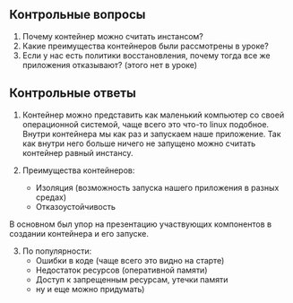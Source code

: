 ## Контрольные вопросы

1. Почему контейнер можно считать инстансом?
2. Какие преимущества контейнеров были рассмотрены в уроке?
3. Если у нас есть политики восстановления, почему тогда все же приложения отказывают? (этого нет в уроке)

## Контрольные ответы

1. Контейнер можно представить как маленький компьютер со своей операционной системой, чаще всего это что-то linux подобное. Внутри контейнера мы как раз и запускаем наше приложение. Так как внутри него больше ничего не запущено можно считать контейнер равный инстансу.

2. Преимущества контейнеров:
   - Изоляция (возможность запуска нашего приложения в разных средах)
   - Отказоустойчивость

В основном был упор на презентацию участвующих компонентов в создании контейнера и его запуске.

3. По популярности:
   - Ошибки в коде (чаще всего это видно на старте)
   - Недостаток ресурсов (оперативной памяти)
   - Доступ к запрещенным ресурсам, утечки памяти
   - ну и еще можно придумать)
